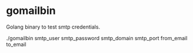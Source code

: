 # gomailbin

Golang binary to test smtp credentials. 

./gomailbin smtp_user smtp_password smtp_domain smtp_port from_email to_email

